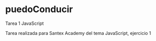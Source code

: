 # puedoConducir
Tarea 1 JavaScript

Tarea realizada para Santex Academy del tema JavaScript, ejercicio 1
